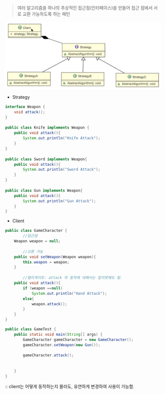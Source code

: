 > 여러 알고리즘을 하나의 추상적인 접근점(인터페이스)을 만들어 접근 점에서 서로 교환 가능하도록 하는 패턴


![img_2.png](img_2.png)

- Strategy

```java
interface Weapon {
    void attack();
}

public class Knife implements Weapon {
    public void attack(){
        System.out.println("Knife Attack");
    }
}

public class Sword implements Weapon{
    public void attack(){
        System.out.println("Sword Attack");
    }
}

public class Gun implements Weapon{
    public void attack(){
        System.out.println("Gun Attack");
    }
}

```

- Client

```java
public class GameCharacter {
        //접근점
    Weapon weapon = null;
        
        //교환 가능
    public void setWeapon(Weapon weapon){
        this.weapon = weapon;
    }
        
        //델리게이트: attack 의 동작에 대해서는 알지못해도 됨.
    public void attack(){
        if (weapon ==null)
            System.out.println("Hand Attack");
        else{
            weapon.attack();
        }
    }
}
```


```java
public class GameTest {
    public static void main(String[] args) {
        GameCharacter gameCharacter = new GameCharacter();
        gameCharacter.setWeapon(new Gun());

        gameCharacter.attack();
				

    }
}
```
:: client는 어떻게 동작하는지 몰라도, 유연하게 변경하여 사용이 가능함.